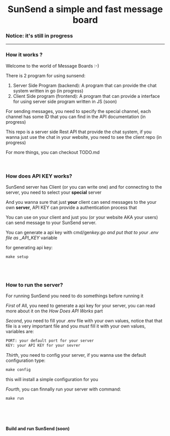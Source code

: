 <h1 align="center">SunSend a simple and fast message board</h1>

<h3>Notice: it's still in progress</h3>

<hr>

### How it works ?

Welcome to the world of Message Boards :-)

There is 2 program for using sunsend:

1. Server Side Program (backend): A program that can provide the chat system written in go (in progress)
2. Client Side program (frontend): A program that can provide a interface for using server side program written in JS (soon)

For sending messages, you need to specify the special channel, each channel has some ID that you can find in the API documentation (in progress)

This repo is a server side Rest API that provide the chat system, if you wanna just use the chat in your website, you need to see the client repo (in progress)

For more things, you can checkout TODO.md
<br/>
<br/>
<br/>

### How does API KEY works?

SunSend server has Client (or you can write one) and for connecting to the server, you need to select your **special** server

And you wanna sure that just **your** client can send messages to the your own **server**, API KEY can provide a authentication process that

You can use on your client and just you (or your website AKA your users) can send message to your SunSend server.

You can generate a api key with cmd/gen*key.go and put that to your .env file as \_API_KEY* variable

for generating api key:

```makefile
make setup
```

<br/>
<br/>

### How to run the server?

For running SunSend you need to do somethings before running it
<br/>

_First_ of All, you need to generate a api key for your server, you can read more about it on the _How Does API Works_ part

_Second_, you need to fill your .env file with your own values, notice that that file is a very important file and you _must_
fill it with your own values, variables are:

```bash
PORT: your default port for your server
KEY: your API KEY for your sevrer
```

_Thirth_, you need to config your server, if you wanna use the default configuration type:

```makefile
make config
```

this will install a simple configuration for you

_Fourth_, you can finnally run your server with command:

```makefile
make run
```

<br/>
<br/>
<br/>

**Build and run SunSend (soon)**
